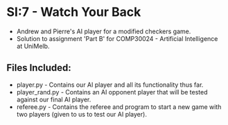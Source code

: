 # SI:7 - Watch Your Back
  - Andrew and Pierre's AI player for a modified checkers game.
  - Solution to assignment 'Part B' for COMP30024 - Artificial Intelligence at UniMelb.

## Files Included:
  - player.py       - Contains our AI player and all its functionality thus far.
  - player_rand.py  - Contains an AI opponent player that will be tested against our final AI player.
  - referee.py      - Contains the referee and program to start a new game with two players (given to us to test our AI player).
